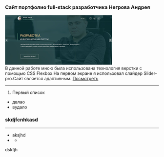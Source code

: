 ### Сайт портфолио full-stack разработчика Негрова Андрея

![mountains](resumeNA/images/photo_github.png "privew")                    
В данной работе мною была использована технология верстки с помощью CSS Flexbox.На первом экране я использовал слайдер Slider-pro.Сайт является адаптивным.
[Посмотреть](https://kostasnegrov.github.io/resumeNA/ "Описание")

---

1. Первый список
* двлао
* вудало
### skdjfcnhkasd
***
* aksjhd
* * 
dskfjh
